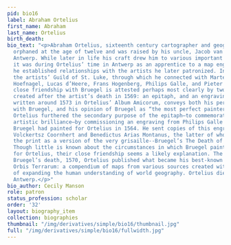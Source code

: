 ```yaml
---
pid: bio16
label: Abraham Ortelius
first_name: Abraham
last_name: Ortelius
birth_death:
bio_text: "<p>Abraham Ortelius, sixteenth century cartographer and geographer, was
  orphaned at the age of twelve and was raised by his uncle, Jacob van Meteren, in
  Antwerp. While later in life his craft drew him to various important European cities,
  it was during Ortelius’ time in Antwerp as an apprentice to a map engraver that
  he established relationships with the artists he later patronized. In 1547 he joined
  the artists’ Guild of St. Luke, through which he connected with Marten de Vos, Joris
  Hoefnagel, Lucas d’Heere, Frans Hogenberg, Philips Galle, and Pieter Bruegel.</p><p>Ortelius’
  close friendship with Bruegel is attested perhaps most clearly by two artifacts
  created after the artist’s death in 1569: an epitaph, and an engraving. The former,
  written around 1573 in Ortelius’ Album Amicorum, conveys both his personal relationship
  with Bruegel, and his opinion of Bruegel as “the most perfect painter of the century.”
  Ortelius furthered the secondary purpose of the epitaph—to commemorate Bruegel’s
  artistic brilliance—by commissioning an engraving from Philips Galle of a grisaille
  Bruegel had painted for Ortelius in 1564. He sent copies of this engraving to Dirck
  Volckertsz Coornhert and Benedictus Arias Montanus, the latter of whom quickly recognized
  the print as a version of the very grisaille--Bruegel’s The Death of the Virgin.
  Though little is known about the circumstances in which Bruegel painted this grisaille
  for Ortelius, their close friendship seems a likely explanation. The year after
  Bruegel’s death, 1570, Ortelius published what became his best-known work Theatrum
  Orbis Terrarum: a compendium of maps from various sources created with the purpose
  of expanding the human understanding of world geography. Ortelius died in 1598 in
  Antwerp.</p>"
bio_author: Cecily Manson
role: patron
status_profession: scholar
order: '32'
layout: biography_item
collection: biographies
thumbnail: "/img/derivatives/simple/bio16/thumbnail.jpg"
full: "/img/derivatives/simple/bio16/fullwidth.jpg"
---
```

